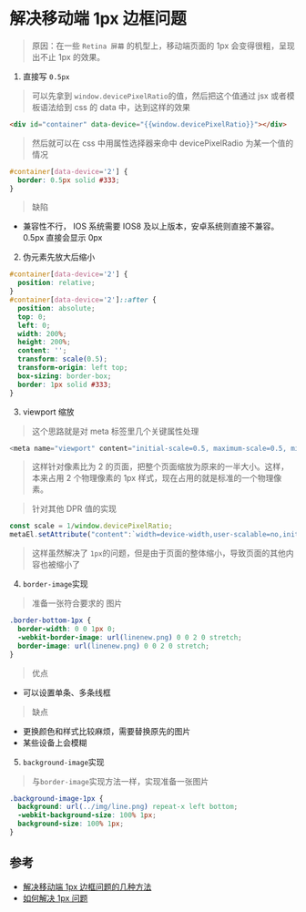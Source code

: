 # 解决移动端 1px 边框问题

> 原因：在一些 `Retina 屏幕` 的机型上，移动端页面的 1px 会变得很粗，呈现出不止 1px 的效果。

1. 直接写 `0.5px`

> 可以先拿到 `window.devicePixelRatio`的值，然后把这个值通过 jsx 或者模板语法给到 css 的 data 中，达到这样的效果

```html
<div id="container" data-device="{{window.devicePixelRatio}}"></div>
```

> 然后就可以在 css 中用属性选择器来命中 devicePixelRadio 为某一个值的情况

```css
#container[data-device='2'] {
  border: 0.5px solid #333;
}
```

> 缺陷

- 兼容性不行， IOS 系统需要 IOS8 及以上版本，安卓系统则直接不兼容。0.5px 直接会显示 0px

2. 伪元素先放大后缩小

```css
#container[data-device='2'] {
  position: relative;
}
#container[data-device='2']::after {
  position: absolute;
  top: 0;
  left: 0;
  width: 200%;
  height: 200%;
  content: '';
  transform: scale(0.5);
  transform-origin: left top;
  box-sizing: border-box;
  border: 1px solid #333;
}
```

3. viewport 缩放

> 这个思路就是对 meta 标签里几个关键属性处理

```js
<meta name="viewport" content="initial-scale=0.5, maximum-scale=0.5, minimum-scale=0.5, user-scalable=no">
```

> 这样针对像素比为 2 的页面，把整个页面缩放为原来的一半大小。这样，本来占用 2 个物理像素的 1px 样式，现在占用的就是标准的一个物理像素。

> 针对其他 DPR 值的实现

```js
const scale = 1/window.devicePixelRatio;
metaEl.setAttribute("content":`width=device-width,user-scalable=no,initial-scale=${scale},maximum-scale=${scale},minimum-scale=${scale}`)
```

> 这样虽然解决了 `1px`的问题，但是由于页面的整体缩小，导致页面的其他内容也被缩小了

4. `border-image`实现

> 准备一张符合要求的 图片

```css
.border-bottom-1px {
  border-width: 0 0 1px 0;
  -webkit-border-image: url(linenew.png) 0 0 2 0 stretch;
  border-image: url(linenew.png) 0 0 2 0 stretch;
}
```

> 优点

- 可以设置单条、多条线框

> 缺点

- 更换颜色和样式比较麻烦，需要替换原先的图片
- 某些设备上会模糊

5. `background-image`实现

> 与`border-image`实现方法一样，实现准备一张图片

```css
.background-image-1px {
  background: url(../img/line.png) repeat-x left bottom;
  -webkit-background-size: 100% 1px;
  background-size: 100% 1px;
}
```

## 参考

- [解决移动端 1px 边框问题的几种方法](https://www.cnblogs.com/AhuntSun-blog/p/13581877.html)
- [如何解决 1px 问题](https://juejin.cn/post/6905539198107942919#heading-58)
